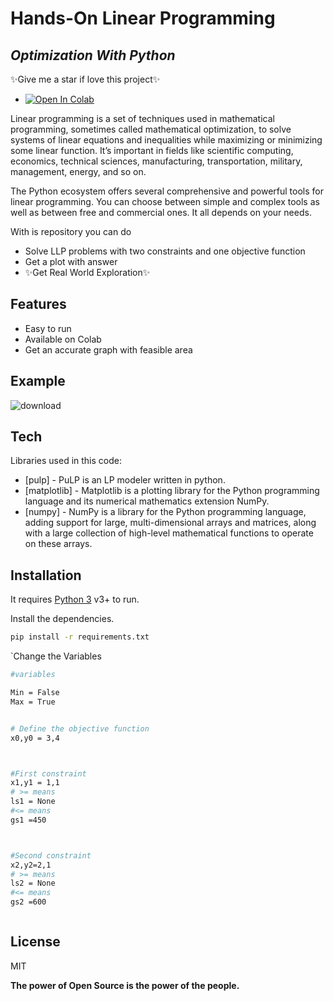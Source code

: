 # Hands-On Linear Programming
## _Optimization With Python_

✨Give  me a star if love this project✨

-  [![Open In Colab](https://colab.research.google.com/assets/colab-badge.svg)](https://colab.research.google.com/drive/1OFawLHRyc-i948H3ZaW0UJbNElZbRrXw?usp=sharing)

Linear programming is a set of techniques used in mathematical programming, sometimes called mathematical optimization, to solve systems of linear equations and inequalities while maximizing or minimizing some linear function. It’s important in fields like scientific computing, economics, technical sciences, manufacturing, transportation, military, management, energy, and so on.

The Python ecosystem offers several comprehensive and powerful tools for linear programming. You can choose between simple and complex tools as well as between free and commercial ones. It all depends on your needs.

With is repository you can do
- Solve LLP problems with two constraints and one objective function
- Get a plot with answer
- ✨Get Real World Exploration✨

## Features

- Easy to run
- Available on Colab
- Get an accurate graph with feasible area

## Example 

![download](https://github.com/sujithrex/Linear_Programming/assets/40714536/02e13316-25ff-40d7-bfd4-96c3315bbd73)

## Tech

Libraries used in this code:

- [pulp] - PuLP is an LP modeler written in python.
- [matplotlib] - Matplotlib is a plotting library for the Python programming language and its numerical mathematics extension NumPy.
- [numpy] - NumPy is a library for the Python programming language, adding support for large, multi-dimensional arrays and matrices, along with a large collection of high-level mathematical functions to operate on these arrays. 


## Installation


It requires [Python 3](https://www.python.org/downloads/) v3+ to run.

Install the dependencies.

```sh
pip install -r requirements.txt
```

`Change the Variables 
```sh
#variables

Min = False
Max = True


# Define the objective function
x0,y0 = 3,4



#First constraint
x1,y1 = 1,1
# >= means
ls1 = None
#<= means 
gs1 =450



#Second constraint
x2,y2=2,1
# >= means
ls2 = None
#<= means 
gs2 =600



```
## License

MIT

**The power of Open Source is the power of the people.**
